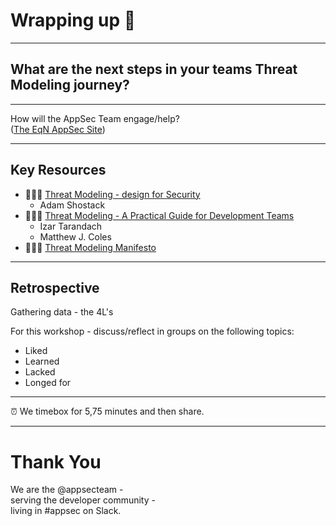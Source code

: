 <!-- .slide: data-background-image="./content/images/appsec-icon.svg" data-background-size="7%" data-background-position="right 2% top 2%"-->
<!-- markdownlint-disable MD041 -->
<!-- markdownlint-disable MD033 -->

# Wrapping up 🎁

---

## What are the next steps in your teams Threat Modeling journey?

<hr>

How will the AppSec Team engage/help? </br> ([The EqN AppSec Site](https://equinor.github.io/appsec/threat-modeling/threat-modeling-101-workshop/2-next-steps/))


---

## Key Resources

- 🕵🏻‍♂️ [Threat Modeling - design for Security](https://shostack.org/books/threat-modeling-book)
  - Adam Shostack
- 🕵🏻‍♂️ [Threat Modeling - A Practical Guide for Development Teams](https://threatmodeling.dev/)
  - Izar Tarandach
  - Matthew J. Coles
- 🕵🏻‍♂️ [Threat Modeling Manifesto](https://www.threatmodelingmanifesto.org/)

---

## Retrospective

Gathering data - the 4L's

For this workshop - discuss/reflect in groups on the following topics:

- Liked
- Learned
- Lacked
- Longed for
  
<hr>

⏰ We timebox for 5,75 minutes and then share.

---
<!-- .slide: data-background-image="./content/images/appsec-icon.svg" data-background-size="7%" data-background-position="right 2% top 2%"-->

# Thank You

We are the @appsecteam - </br>serving the developer community -</br> living in #appsec on Slack.
